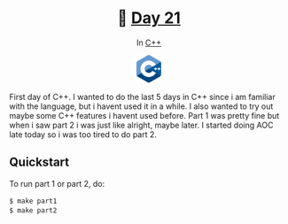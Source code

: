 <h1 align="center">🎄 <a href="https://adventofcode.com/2023/day/21">Day 21</a></h1>
<p align="center">In <a href="http://cplusplus.com/">C++</a></p>
<p align="center">
	<img src="https://raw.githubusercontent.com/devicons/devicon/55609aa5bd817ff167afce0d965585c92040787a/icons/cplusplus/cplusplus-original.svg" width="50px">
</p>

First day of C++. I wanted to do the last 5 days in C++ since i am familiar with the language, but
i havent used it in a while. I also wanted to try out maybe some C++ features i havent used before.
Part 1 was pretty fine but when i saw part 2 i was just like alright, maybe later. I started doing
AOC late today so i was too tired to do part 2.

## Quickstart
To run part 1 or part 2, do:
```sh
$ make part1
$ make part2
```
